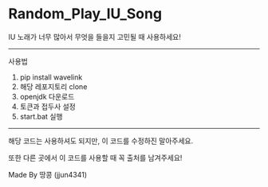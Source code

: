 # Random_Play_IU_Song
IU 노래가 너무 많아서 무엇을 들을지 고민될 때 사용하세요!
___

사용법 

1. pip install wavelink
2. 해당 레포지토리 clone 
3. openjdk 다운로드
4. 토큰과 접두사 설정
5. start.bat 실행

___

해당 코드는 사용하셔도 되지만, 이 코드를 수정하진 말아주세요.

또한 다른 곳에서 이 코드를 사용할 때 꼭 출처를 남겨주세요!

Made By 땅콩 (jjun4341)
